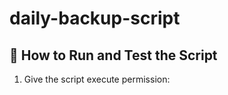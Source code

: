 # daily-backup-script
## 🔧 How to Run and Test the Script

1. Give the script execute permission:



